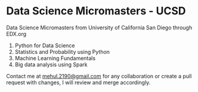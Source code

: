 # Data Science Micromasters - UCSD
Data Science Micromasters from University of California San Diego through EDX.org

1) Python for Data Science
2) Statistics and Probability using Python
3) Machine Learning Fundamentals
4) Big data analysis using Spark

Contact me at mehul.2190@gmail.com for any collaboration or create a pull request with changes, I will review and merge accordingly.
